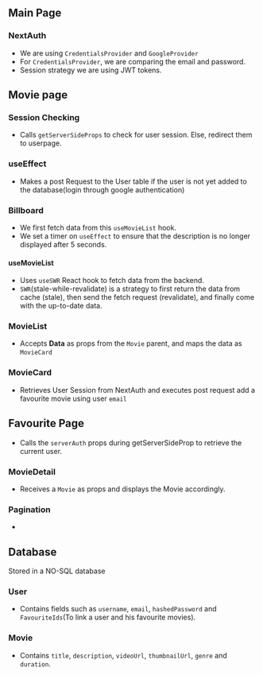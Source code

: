 ## **Main Page**

### NextAuth

- We are using `CredentialsProvider` and `GoogleProvider`
- For `CredentialsProvider`, we are comparing the email and password.
- Session strategy we are using JWT tokens.

## **Movie page**

### Session Checking

- Calls `getServerSideProps` to check for user session. Else, redirect them to userpage.

### useEffect

- Makes a post Request to the User table if the user is not yet added to the database(login through google authentication)

### **Billboard**

- We first fetch data from this `useMovieList` hook.
- We set a timer on `useEffect` to ensure that the description is no longer displayed after 5 seconds.

#### useMovieList

- Uses `useSWR` React hook to fetch data from the backend.
- `SWR`(stale-while-revalidate) is a strategy to first return the data from cache (stale), then send the fetch request (revalidate), and finally come with the up-to-date data.

### **MovieList**

- Accepts **Data** as props from the `Movie` parent, and maps the data as `MovieCard`

### **MovieCard**

- Retrieves User Session from NextAuth and executes post request add a favourite movie using user `email`

## **Favourite Page**

- Calls the `serverAuth` props during getServerSideProp to retrieve the current user.

### **MovieDetail**

- Receives a `Movie` as props and displays the Movie accordingly.

### **Pagination**

-

## **Database**

Stored in a NO-SQL database

### User

- Contains fields such as `username`, `email`, `hashedPassword` and `FavouriteIds`(To link a user and his favourite movies).

### Movie

- Contains `title`, `description`, `videoUrl`, `thumbnailUrl`, `genre` and `duration`.
